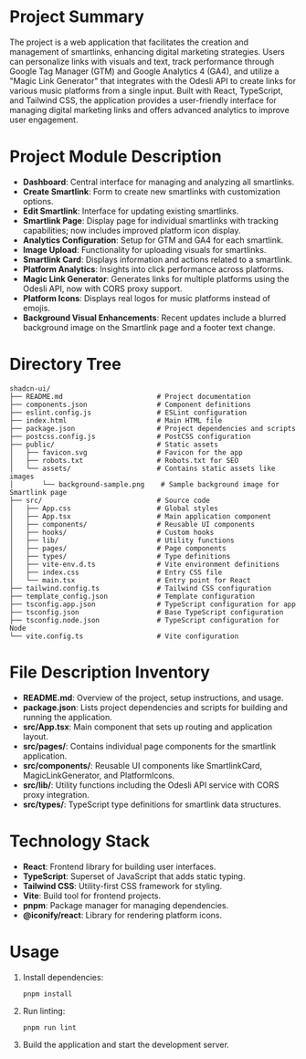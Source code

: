 # Project Summary
The project is a web application that facilitates the creation and management of smartlinks, enhancing digital marketing strategies. Users can personalize links with visuals and text, track performance through Google Tag Manager (GTM) and Google Analytics 4 (GA4), and utilize a "Magic Link Generator" that integrates with the Odesli API to create links for various music platforms from a single input. Built with React, TypeScript, and Tailwind CSS, the application provides a user-friendly interface for managing digital marketing links and offers advanced analytics to improve user engagement.

# Project Module Description
- **Dashboard**: Central interface for managing and analyzing all smartlinks.
- **Create Smartlink**: Form to create new smartlinks with customization options.
- **Edit Smartlink**: Interface for updating existing smartlinks.
- **Smartlink Page**: Display page for individual smartlinks with tracking capabilities; now includes improved platform icon display.
- **Analytics Configuration**: Setup for GTM and GA4 for each smartlink.
- **Image Upload**: Functionality for uploading visuals for smartlinks.
- **Smartlink Card**: Displays information and actions related to a smartlink.
- **Platform Analytics**: Insights into click performance across platforms.
- **Magic Link Generator**: Generates links for multiple platforms using the Odesli API, now with CORS proxy support.
- **Platform Icons**: Displays real logos for music platforms instead of emojis.
- **Background Visual Enhancements**: Recent updates include a blurred background image on the Smartlink page and a footer text change.

# Directory Tree
```
shadcn-ui/
├── README.md                       # Project documentation
├── components.json                 # Component definitions
├── eslint.config.js                # ESLint configuration
├── index.html                      # Main HTML file
├── package.json                    # Project dependencies and scripts
├── postcss.config.js               # PostCSS configuration
├── public/                         # Static assets
│   ├── favicon.svg                 # Favicon for the app
│   ├── robots.txt                  # Robots.txt for SEO
│   └── assets/                     # Contains static assets like images
│       └── background-sample.png    # Sample background image for Smartlink page
├── src/                            # Source code
│   ├── App.css                     # Global styles
│   ├── App.tsx                     # Main application component
│   ├── components/                 # Reusable UI components
│   ├── hooks/                      # Custom hooks
│   ├── lib/                        # Utility functions
│   ├── pages/                      # Page components
│   ├── types/                      # Type definitions
│   ├── vite-env.d.ts               # Vite environment definitions
│   ├── index.css                   # Entry CSS file
│   └── main.tsx                    # Entry point for React
├── tailwind.config.ts              # Tailwind CSS configuration
├── template_config.json            # Template configuration
├── tsconfig.app.json               # TypeScript configuration for app
├── tsconfig.json                   # Base TypeScript configuration
├── tsconfig.node.json              # TypeScript configuration for Node
└── vite.config.ts                  # Vite configuration
```

# File Description Inventory
- **README.md**: Overview of the project, setup instructions, and usage.
- **package.json**: Lists project dependencies and scripts for building and running the application.
- **src/App.tsx**: Main component that sets up routing and application layout.
- **src/pages/**: Contains individual page components for the smartlink application.
- **src/components/**: Reusable UI components like SmartlinkCard, MagicLinkGenerator, and PlatformIcons.
- **src/lib/**: Utility functions including the Odesli API service with CORS proxy integration.
- **src/types/**: TypeScript type definitions for smartlink data structures.

# Technology Stack
- **React**: Frontend library for building user interfaces.
- **TypeScript**: Superset of JavaScript that adds static typing.
- **Tailwind CSS**: Utility-first CSS framework for styling.
- **Vite**: Build tool for frontend projects.
- **pnpm**: Package manager for managing dependencies.
- **@iconify/react**: Library for rendering platform icons.

# Usage
1. Install dependencies:
   ```
   pnpm install
   ```
2. Run linting:
   ```
   pnpm run lint
   ```
3. Build the application and start the development server.
